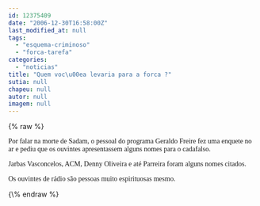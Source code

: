 ```yaml
---
id: 12375409
date: "2006-12-30T16:58:00Z"
last_modified_at: null
tags:
  - "esquema-criminoso"
  - "forca-tarefa"
categories:
  - "noticias"
title: "Quem voc\u00ea levaria para a forca ?"
sutia: null
chapeu: null
autor: null
imagem: null
---
```

{\% raw %}
<p><P><FONT face=Verdana>Por falar na morte de Sadam, o pessoal do programa Geraldo Freire fez uma enquete no ar e pediu que os ouvintes apresentassem alguns nomes para o cadafalso.</FONT></P></p>
<p><P><FONT face=Verdana>Jarbas Vasconcelos, ACM, Denny Oliveira e até Parreira foram alguns nomes citados.</FONT></P></p>
<p><P><FONT face=Verdana>Os ouvintes de rádio são pessoas muito espirituosas mesmo.</FONT></P> </p>
{\% endraw %}